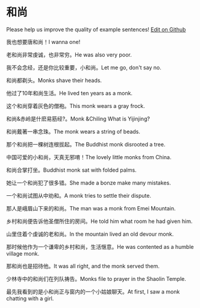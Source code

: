 # 和尚

Please help us improve the quality of example sentences! [Edit on Github](https://github.com/jiyushe/jiyu-example-sentence-source/blob/main/chinese/heshang.md)

<p><span class="chinese">我也想要唐和尚！</span><span class="english">I wanna one!</span></p>

<p><span class="chinese">老和尚非常虔诚，也非常穷。</span><span class="english">He was also very poor.</span></p>

<p><span class="chinese">我不会念经，还是你比较重要，小和尚。</span><span class="english">Let me go, don't say no.</span></p>

<p><span class="chinese">和尚都剃头。</span><span class="english">Monks shave their heads.</span></p>

<p><span class="chinese">他过了10年和尚生活。</span><span class="english">He lived ten years as a monk.</span></p>

<p><span class="chinese">这个和尚穿着灰色的僧袍。</span><span class="english">This monk wears a gray frock.</span></p>

<p><span class="chinese">和尚&赤岭是什麽易筋经?。</span><span class="english">Monk &Chiling What is Yijinjing?</span></p>

<p><span class="chinese">和尚戴著一串念珠。</span><span class="english">The monk wears a string of beads.</span></p>

<p><span class="chinese">那个和尚把一棵树连根拔起。</span><span class="english">The Buddhist monk disrooted a tree.</span></p>

<p><span class="chinese">中国可爱的小和尚，天真无邪唷！</span><span class="english">The lovely little monks from China.</span></p>

<p><span class="chinese">和尚合掌打坐。</span><span class="english">Buddhist monk sat with folded palms.</span></p>

<p><span class="chinese">她让一个和尚犯了很多错。</span><span class="english">She made a bonze make many mistakes.</span></p>

<p><span class="chinese">一个和尚试图从中劝和。</span><span class="english">A monk tries to settle their dispute.</span></p>

<p><span class="chinese">那人是峨眉山下来的和尚。</span><span class="english">The man was a monk from Emei Mountain.</span></p>

<p><span class="chinese">乡村和尚便告诉他圣僧所住的房间。</span><span class="english">He told him what room he had given him.</span></p>

<p><span class="chinese">山里住着个虔诚的老和尚。</span><span class="english">In the mountain lived an old devour monk.</span></p>

<p><span class="chinese">那时候他作为一个谦卑的乡村和尚，生活惬意。</span><span class="english">He was contented as a humble village monk.</span></p>

<p><span class="chinese">那和尚也是招待他。</span><span class="english">It was all right, and the monk served them.</span></p>

<p><span class="chinese">少林寺中的和尚们在列队祷告。</span><span class="english">Monks file to prayer in the Shaolin Temple.</span></p>

<p><span class="chinese">最先我看到的是小和尚正与窗内的一个小姑娘聊天。</span><span class="english">At first, I saw a monk chatting with a girl.</span></p>

